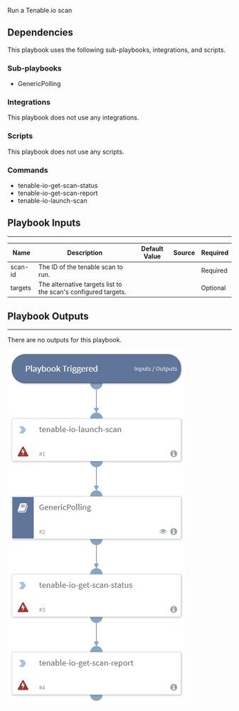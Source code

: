 Run a Tenable.io scan

## Dependencies
This playbook uses the following sub-playbooks, integrations, and scripts.

### Sub-playbooks
* GenericPolling

### Integrations
This playbook does not use any integrations.

### Scripts
This playbook does not use any scripts.

### Commands
* tenable-io-get-scan-status
* tenable-io-get-scan-report
* tenable-io-launch-scan

## Playbook Inputs
---

| **Name** | **Description** | **Default Value** | **Source** | **Required** |
| --- | --- | --- | --- | --- |
| scan-id | The ID of the tenable scan to run. |  |  | Required |
| targets | The alternative targets list to the scan's configured targets. |  |  | Optional |

## Playbook Outputs
---
There are no outputs for this playbook.

![Tenable_io_Scan](https://github.com/ElazarK/content-docs/blob/master/images/playbooks/Tenable_io_Scan.png)

